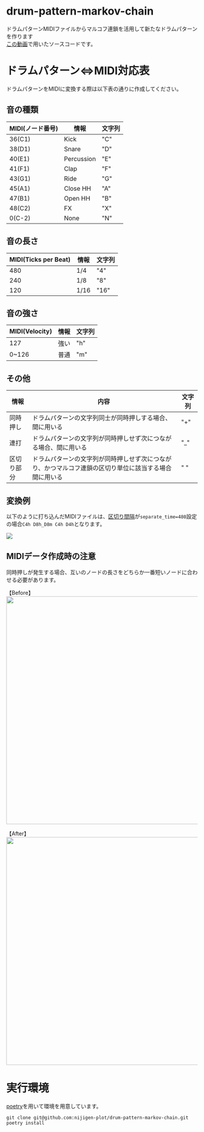 # drum-pattern-markov-chain
ドラムパターンMIDIファイルからマルコフ連鎖を活用して新たなドラムパターンを作ります<br>
[この動画](https://www.youtube.com/watch?v=nUJiKVWmrdk)で用いたソースコードです。


# ドラムパターン⇔MIDI対応表
ドラムパターンをMIDIに変換する際は以下表の通りに作成してください。


## 音の種類

| MIDI(ノード番号) | 情報 | 文字列 |
| --- | ---| --- |
| 36(C1) | Kick      | "C" |
| 38(D1) | Snare     | "D" |
| 40(E1) | Percussion| "E" |
| 41(F1) | Clap      | "F" |
| 43(G1) | Ride      | "G" |
| 45(A1) | Close HH  | "A" |
| 47(B1) | Open HH   | "B" |
| 48(C2) | FX        | "X" |
| 0(C-2) | None      | "N" |

## 音の長さ

| MIDI(Ticks per Beat) | 情報 | 文字列 |
| --- | ---| --- |
| 480 | 1/4  | "4" |
| 240 | 1/8  | "8" |
| 120 | 1/16 | "16" |

## 音の強さ

| MIDI(Velocity) | 情報 | 文字列 |
| --- | ---| --- |
| 127 | 強い  | "h" |
| 0~126 | 普通  | "m" |

## その他

| 情報 | 内容 | 文字列 |
| --- | ---| --- |
| 同時押し | ドラムパターンの文字列同士が同時押しする場合、間に用いる | "+" |
| 連打 | ドラムパターンの文字列が同時押しせず次につながる場合、間に用いる | "_" |
| 区切り部分 | ドラムパターンの文字列が同時押しせず次につながり、かつマルコフ連鎖の区切り単位に該当する場合間に用いる | " " |

## 変換例
以下のように打ち込んだMIDIファイルは、[区切り間隔](https://github.com/nijigen-plot/drum-pattern-markov-chain/blob/main/drum_midi_translator.py#L239-L240)が`separate_time=480`設定の場合`C4h D8h_D8m C4h D4h`となります。

![](https://user-images.githubusercontent.com/65853436/184064986-32e34a2e-862a-4825-81f6-3629e383c2da.png)

## MIDIデータ作成時の注意
同時押しが発生する場合、互いのノードの長さをどちらか一番短いノードに合わせる必要があります。

【Before】<br>
<img src="https://user-images.githubusercontent.com/65853436/184065632-ce047002-11a7-4a0e-bb92-82bab6079082.png" width="600">

【After】<br>
<img src="https://user-images.githubusercontent.com/65853436/184065682-e8578b0f-a71d-41c3-a643-adbef95e2ac6.png" width="600">


# 実行環境
[poetry](https://github.com/python-poetry/poetry)を用いて環境を用意しています。

```
git clone git@github.com:nijigen-plot/drum-pattern-markov-chain.git
poetry install
```
